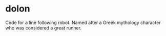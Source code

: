 # dolon

Code for a line following robot.
Named after a Greek mythology character who was considered a great runner.
